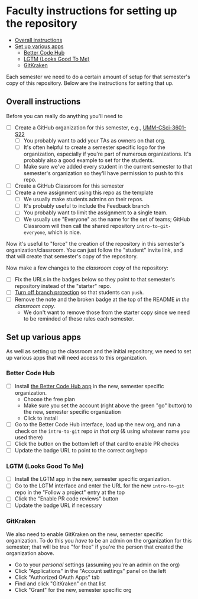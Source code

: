 # Faculty instructions for setting up the repository <!-- omit in toc -->

- [Overall instructions](#overall-instructions)
- [Set up various apps](#set-up-various-apps)
  - [Better Code Hub](#better-code-hub)
  - [LGTM (Looks Good To Me)](#lgtm-looks-good-to-me)
  - [GitKraken](#gitkraken)

Each semester we need to do a certain amount of setup for that
semester's copy of this repository. Below are the instructions
for setting that up.

## Overall instructions

Before you can really do anything you'll need to

- [ ] Create a GitHub organization for this semester, e.g., [UMM-CSci-3601-S22](https://github.com/UMM-CSci-3601-S22)
  - [ ] You probably want to add your TAs as owners on that org.
  - [ ] It's often helpful to create a semester specific logo
        for the organization, especially if you're part of
        numerous organizations. It's probably also a good example
        to set for the students.
  - [ ] Make sure we've added every student in the current semester
        to that semester's organization so they'll have
        permission to push to this repo.
- [ ] Create a GitHub Classroom for this semester
- [ ] Create a new assignment using this repo as the template
  - [ ] We usually make students admins on their repos.
  - [ ] It's probably useful to include the Feedback branch
  - [ ] You probably want to limit the assignment to a single team.
  - [ ] We usually use "Everyone" as the name for the set of
        teams; GitHub Classroom will then call the shared
        repository `intro-to-git-everyone`, which is nice.

Now it's useful to "force" the creation of the repository in
this semester's organization/classroom. You can just follow
the "student" invite link, and that will create that semester's
copy of the repository.

Now make a few changes to the _classroom copy_ of the repository:

- [ ] Fix the URLs in the badges below so they point to that semester's
    repository instead of the "starter" repo.
- [ ] [Turn off branch protection](FACULTY_BRANCH_PROTECTION_SETTINGS.md)
    so that students can `push`.
- [ ] Remove the note and the broken badge at the top of the
      README _in the classroom copy_.
  - We don't want to remove those from the starter copy since we
    need to be reminded of these rules each semester.

## Set up various apps

As well as setting up the classroom and the initial repository,
we need to set up various apps that will need access to this
organization.

### Better Code Hub

- [ ] Install [the Better Code Hub app](https://github.com/marketplace/better-code-hub) in the new, semester specific organization.
  - Choose the free plan
  - Make sure you set the account (right above the green "go" button) to the new, semester specific organization
  - Click to install
- [ ] Go to the Better Code Hub interface, load up the new org, and run a check on the `intro-to-git` repo _in that org_ (& using whatever name you used there)
- [ ] Click the button on the bottom left of that card to enable PR checks
- [ ] Update the badge URL to point to the correct org/repo

### LGTM (Looks Good To Me)

- [ ] Install the LGTM app in the new, semester specific organization.
- [ ] Go to the LGTM interface and enter the URL for the new `intro-to-git` repo in the "Follow a project" entry at the top
- [ ] Click the "Enable PR code reviews" button
- [ ] Update the badge URL if necessary

### GitKraken

We also need to enable GitKraken on the new, semester specific organization. To do this you *have* to be an admin on the
organization for this semester; that will be true "for free"
if you're the person that created the organization above.

- Go to your _personal_ settings (assuming you're an admin on the org)
- Click "Applications" in the "Account settings" panel on the left
- Click "Authorized OAuth Apps" tab
- Find and click "GitKraken" on that list
- Click "Grant" for the new, semester specific org
